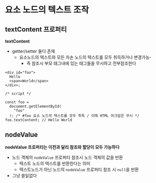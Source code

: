 # 요소 노드의 텍스트 조작

## textContent 프로퍼티

**textContent**

- getter/setter 둘다 존재
  - 요소노드의 텍스트와 모든 자손 노드의 텍스트를 모두 취득하거나 변경가능-
    - 즉 참조시 부모 태그내에 있는 태그들을 무시하고 전부참조한다

```tsx
<div id="foo">
  Hello
  <span>World</span>
</div>;

/* script */

const foo =
  docuemnt.getElementById(
    "foo"
  ); /* #foo 요소 노드의 텍스트를 모두 취득 / 이때 HTML 마크업은 무시 */
foo.textContent; // Hello World
```

## nodeValue

**nodeValue 프로퍼티는 이전과 달리 참조와 할당이 모두 가능하다**

- 노드 객체의 `nodeValue` 프로퍼티 참조시 노드 객체의 값을 반환
  - 텍스트 노드의 텍스트를 반환한다는 의미
  - 텍스트노드가 아닌 노드의 `nodeValue` 프로퍼티 참조 시 `null`을 반환
- 그냥 쓸일없다
